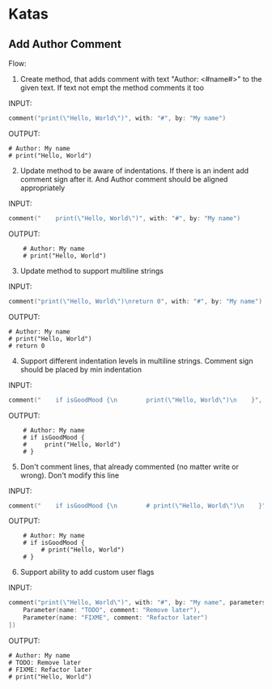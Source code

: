 # Katas

## Add Author Comment

Flow:
1. Create method, that adds comment with text "Author: <#name#>" to the given text. If text not empt the method comments it too

INPUT:
```swift
comment("print(\"Hello, World\")", with: "#", by: "My name")
```

OUTPUT:
```
# Author: My name
# print("Hello, World")
```

2. Update method to be aware of indentations. If there is an indent add comment sign after it. And Author comment should be aligned appropriately

INPUT:
```swift
comment("    print(\"Hello, World\")", with: "#", by: "My name")
```

OUTPUT:
```
    # Author: My name
    # print("Hello, World")
```

3. Update method to support multiline strings

INPUT:
```swift
comment("print(\"Hello, World\")\nreturn 0", with: "#", by: "My name")
```

OUTPUT:
```
# Author: My name
# print("Hello, World")
# return 0
```

4. Support different indentation levels in multiline strings. Comment sign should be placed by min indentation

INPUT:
```swift
comment("    if isGoodMood {\n        print(\"Hello, World\")\n    }", with: "#", by: "My name")
```

OUTPUT:
```
    # Author: My name
    # if isGoodMood {
    #     print("Hello, World")
    # }
```

5. Don't comment lines, that already commented (no matter write or wrong). Don't modify this line

INPUT:
```swift
comment("    if isGoodMood {\n        # print(\"Hello, World\")\n    }", with: "#", by: "My name")
```

OUTPUT:
```
    # Author: My name
    # if isGoodMood {
         # print("Hello, World")
    # }
```

6. Support ability to add custom user flags

INPUT:
```swift
comment("print(\"Hello, World\")", with: "#", by: "My name", parameters: [
    Parameter(name: "TODO", comment: "Remove later"),
    Parameter(name: "FIXME", comment: "Refactor later")
])
```

OUTPUT:
```
# Author: My name
# TODO: Remove later
# FIXME: Refactor later
# print("Hello, World")
```

